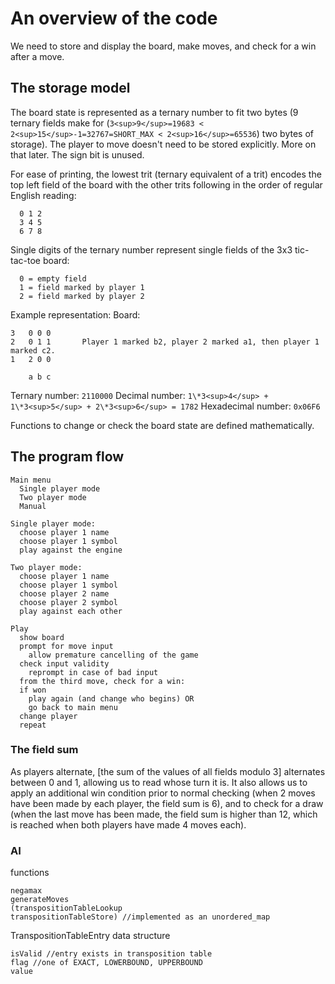 # An overview of the code

We need to store and display the board, make moves, and check for a win after a move.

## The storage model

The board state is represented as a ternary number to fit two bytes
(9 ternary fields make for (`3<sup>9</sup>=19683 < 2<sup>15</sup>-1=32767=SHORT_MAX < 2<sup>16</sup>=65536`) two bytes of storage).
The player to move doesn't need to be stored explicitly. More on that later.
The sign bit is unused.

For ease of printing, the lowest trit (ternary equivalent of a trit) encodes the top left field of the board
with the other trits following in the order of regular English reading:
```
  0 1 2
  3 4 5
  6 7 8
```

Single digits of the ternary number represent single fields of the 3x3 tic-tac-toe board:
```
  0 = empty field
  1 = field marked by player 1
  2 = field marked by player 2
```

Example representation:
Board:
```
3   0 0 0
2   0 1 1       Player 1 marked b2, player 2 marked a1, then player 1 marked c2.
1   2 0 0

    a b c
```
Ternary number: `2110000`
Decimal number: `1\*3<sup>4</sup> + 1\*3<sup>5</sup> + 2\*3<sup>6</sup> = 1782`
Hexadecimal number: `0x06F6`

Functions to change or check the board state are defined mathematically.


## The program flow

```
Main menu
  Single player mode
  Two player mode
  Manual

Single player mode:
  choose player 1 name
  choose player 1 symbol
  play against the engine
  
Two player mode:
  choose player 1 name
  choose player 1 symbol
  choose player 2 name
  choose player 2 symbol
  play against each other

Play
  show board
  prompt for move input
    allow premature cancelling of the game
  check input validity
    reprompt in case of bad input
  from the third move, check for a win:
  if won
    play again (and change who begins) OR
    go back to main menu
  change player
  repeat
```


### The field sum

As players alternate, [the sum of the values of all fields modulo 3] alternates between 0 and 1, allowing us to read whose turn it is.
It also allows us to apply an additional win condition prior to normal checking (when 2 moves have been made by each player, the field sum is 6),
and to check for a draw (when the last move has been made, the field sum is higher than 12, which is reached when both players have made 4 moves each).


### AI

functions

```
negamax
generateMoves
(transpositionTableLookup
transpositionTableStore) //implemented as an unordered_map
```

TranspositionTableEntry data structure

```
isValid //entry exists in transposition table
flag //one of EXACT, LOWERBOUND, UPPERBOUND
value
```
